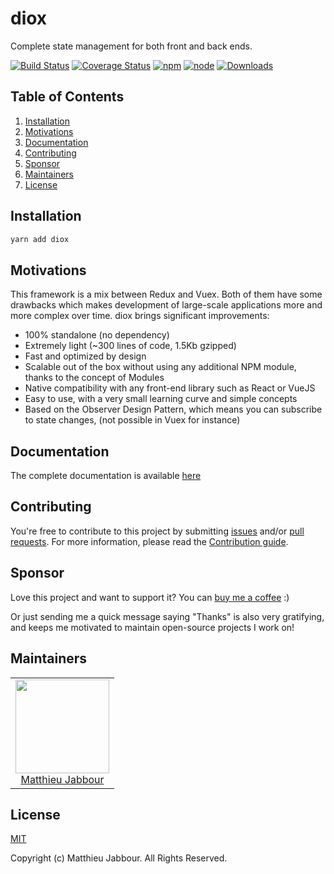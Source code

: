 # diox

Complete state management for both front and back ends.

[![Build Status](https://travis-ci.org/openizr/diox.svg?branch=master)](https://travis-ci.org/openizr/diox)
[![Coverage Status](https://coveralls.io/repos/github/openizr/diox/badge.svg)](https://coveralls.io/github/openizr/diox)
[![npm](https://img.shields.io/npm/v/diox.svg)](https://www.npmjs.com/package/diox)
[![node](https://img.shields.io/node/v/diox.svg)](https://nodejs.org)
[![Downloads](https://img.shields.io/npm/dm/diox.svg)](https://www.npmjs.com/package/diox)


## Table of Contents

1. [Installation](#Installation)
2. [Motivations](#Motivations)
3. [Documentation](#Documentation)
4. [Contributing](#Contributing)
5. [Sponsor](#Sponsor)
6. [Maintainers](#Maintainers)
7. [License](#License)


## Installation

```bash
yarn add diox
```


## Motivations

This framework is a mix between Redux and Vuex. Both of them have some drawbacks which makes
development of large-scale applications more and more complex over time. diox brings significant
improvements:

- 100% standalone (no dependency)
- Extremely light (~300 lines of code, 1.5Kb gzipped)
- Fast and optimized by design
- Scalable out of the box without using any additional NPM module, thanks to the concept of Modules
- Native compatibility with any front-end library such as React or VueJS
- Easy to use, with a very small learning curve and simple concepts
- Based on the Observer Design Pattern, which means you can subscribe to state changes, (not possible in Vuex for instance)


## Documentation

The complete documentation is available [here](https://matthieu-jabbour.gitbook.io/diox/)


## Contributing

You're free to contribute to this project by submitting [issues](https://github.com/openizr/diox/issues) and/or [pull requests](https://github.com/openizr/diox/pulls). For more information, please read the [Contribution guide](https://github.com/openizr/diox/blob/master/CONTRIBUTING.md).


## Sponsor

Love this project and want to support it? You can [buy me a coffee](https://www.buymeacoffee.com/matthieujabbour) :)

Or just sending me a quick message saying "Thanks" is also very gratifying, and keeps me motivated to maintain open-source projects I work on!


## Maintainers

<table>
  <tbody>
    <tr>
      <td align="center">
        <img width="150" height="150" src="https://avatars.githubusercontent.com/u/29428247?v=4&s=150">
        </br>
        <a href="https://github.com/matthieujabbour">Matthieu Jabbour</a>
      </td>
    </tr>
  <tbody>
</table>


## License

[MIT](http://opensource.org/licenses/MIT)

Copyright (c) Matthieu Jabbour. All Rights Reserved.
